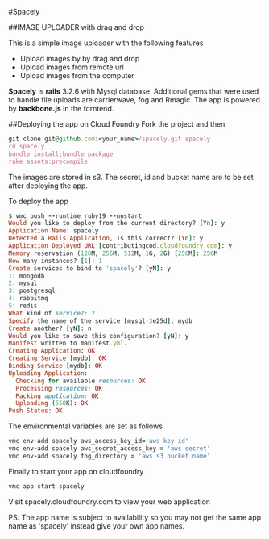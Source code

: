 #Spacely

##IMAGE UPLOADER with drag and drop 

This is a simple image uploader with the following features

* Upload images by by drag and drop
* Upload images from remote url
* Upload images from the computer

__Spacely__ is __rails__ 3.2.6 with Mysql database. Additional gems that were used to handle file uploads are carrierwave, fog and Rmagic.
The app is powered by __backbone.js__ in the forntend.

##Deploying the app on Cloud Foundry
Fork the project and then 
```ruby
git clone git@github.com:<your_name>/spacely.git spacely
cd spacely
bundle install;bundle package
rake assets:precompile
```
The images are stored in s3. The secret, id and bucket name are to be set after deploying the app.

To deploy the app 
```ruby
$ vmc push --runtime ruby19 --nostart
Would you like to deploy from the current directory? [Yn]: y
Application Name: spacely
Detected a Rails Application, is this correct? [Yn]: y
Application Deployed URL [contributingcod.cloudfoundry.com]: y
Memory reservation (128M, 256M, 512M, 1G, 2G) [256M]: 256M
How many instances? [1]: 1
Create services to bind to 'spacely'? [yN]: y
1: mongodb
2: mysql
3: postgresql
4: rabbitmq
5: redis
What kind of service?: 2
Specify the name of the service [mysql-3e25d]: mydb
Create another? [yN]: n
Would you like to save this configuration? [yN]: y
Manifest written to manifest.yml.
Creating Application: OK
Creating Service [mydb]: OK
Binding Service [mydb]: OK
Uploading Application:
  Checking for available resources: OK
  Processing resources: OK
  Packing application: OK
  Uploading (558K): OK   
Push Status: OK
```
The environmental variables are set as follows
```ruby
vmc env-add spacely aws_access_key_id='aws key id'
vmc env-add spacely aws_secret_access_key = 'aws secret'
vmc env-add spacely fog_directory = 'aws s3 bucket name'
```

Finally to start your app on cloudfoundry 
```ruby 
vmc app start spacely
```

Visit spacely.cloudfoundry.com to view your web application 

PS: The app name is subject to availability so you may not get the same app name as 'spacely' instead 
give your own app names.
